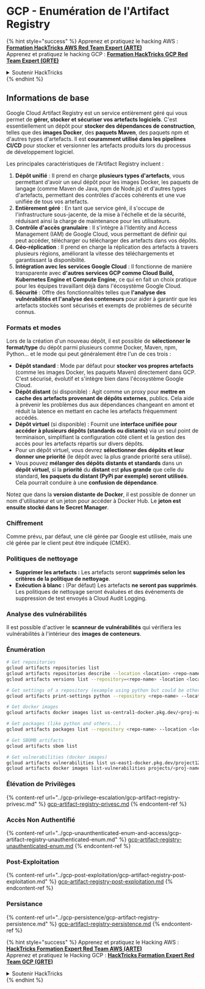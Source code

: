 # GCP - Enumération de l'Artifact Registry

{% hint style="success" %}
Apprenez et pratiquez le hacking AWS :<img src="../../../.gitbook/assets/image (1).png" alt="" data-size="line">[**Formation HackTricks AWS Red Team Expert (ARTE)**](https://training.hacktricks.xyz/courses/arte)<img src="../../../.gitbook/assets/image (1).png" alt="" data-size="line">\
Apprenez et pratiquez le hacking GCP : <img src="../../../.gitbook/assets/image (2).png" alt="" data-size="line">[**Formation HackTricks GCP Red Team Expert (GRTE)**<img src="../../../.gitbook/assets/image (2).png" alt="" data-size="line">](https://training.hacktricks.xyz/courses/grte)

<details>

<summary>Soutenir HackTricks</summary>

* Consultez les [**plans d'abonnement**](https://github.com/sponsors/carlospolop) !
* **Rejoignez le** 💬 [**groupe Discord**](https://discord.gg/hRep4RUj7f) ou le [**groupe telegram**](https://t.me/peass) ou **suivez-nous sur** **Twitter** 🐦 [**@hacktricks\_live**](https://twitter.com/hacktricks\_live)**.**
* **Partagez des astuces de hacking en soumettant des PRs aux** [**HackTricks**](https://github.com/carlospolop/hacktricks) et [**HackTricks Cloud**](https://github.com/carlospolop/hacktricks-cloud) dépôts GitHub.

</details>
{% endhint %}

## Informations de base

Google Cloud Artifact Registry est un service entièrement géré qui vous permet de **gérer, stocker et sécuriser vos artefacts logiciels**. C'est essentiellement un dépôt pour **stocker des dépendances de construction**, telles que des **images Docker**, des **paquets Maven**, des paquets npm et d'autres types d'artefacts. Il est **couramment utilisé dans les pipelines CI/CD** pour stocker et versionner les artefacts produits lors du processus de développement logiciel.

Les principales caractéristiques de l'Artifact Registry incluent :

1. **Dépôt unifié** : Il prend en charge **plusieurs types d'artefacts**, vous permettant d'avoir un seul dépôt pour les images Docker, les paquets de langage (comme Maven de Java, npm de Node.js) et d'autres types d'artefacts, permettant des contrôles d'accès cohérents et une vue unifiée de tous vos artefacts.
2. **Entièrement géré** : En tant que service géré, il s'occupe de l'infrastructure sous-jacente, de la mise à l'échelle et de la sécurité, réduisant ainsi la charge de maintenance pour les utilisateurs.
3. **Contrôle d'accès granulaire** : Il s'intègre à l'Identity and Access Management (IAM) de Google Cloud, vous permettant de définir qui peut accéder, télécharger ou télécharger des artefacts dans vos dépôts.
4. **Géo-réplication** : Il prend en charge la réplication des artefacts à travers plusieurs régions, améliorant la vitesse des téléchargements et garantissant la disponibilité.
5. **Intégration avec les services Google Cloud** : Il fonctionne de manière transparente avec **d'autres services GCP comme Cloud Build, Kubernetes Engine et Compute Engine**, ce qui en fait un choix pratique pour les équipes travaillant déjà dans l'écosystème Google Cloud.
6. **Sécurité** : Offre des fonctionnalités telles que **l'analyse des vulnérabilités et l'analyse des conteneurs** pour aider à garantir que les artefacts stockés sont sécurisés et exempts de problèmes de sécurité connus.

### Formats et modes

Lors de la création d'un nouveau dépôt, il est possible de **sélectionner le format/type** du dépôt parmi plusieurs comme Docker, Maven, npm, Python... et le mode qui peut généralement être l'un de ces trois :

* **Dépôt standard** : Mode par défaut pour **stocker vos propres artefacts** (comme les images Docker, les paquets Maven) directement dans GCP. C'est sécurisé, évolutif et s'intègre bien dans l'écosystème Google Cloud.
* **Dépôt distant** (si disponible) : Agit comme un proxy pour **mettre en cache des artefacts provenant de dépôts externes**, publics. Cela aide à prévenir les problèmes dus aux dépendances changeant en amont et réduit la latence en mettant en cache les artefacts fréquemment accédés.
* **Dépôt virtuel** (si disponible) : Fournit une **interface unifiée pour accéder à plusieurs dépôts (standards ou distants)** via un seul point de terminaison, simplifiant la configuration côté client et la gestion des accès pour les artefacts répartis sur divers dépôts.
* Pour un dépôt virtuel, vous devrez **sélectionner des dépôts et leur donner une priorité** (le dépôt avec la plus grande priorité sera utilisé).
* Vous pouvez **mélanger des dépôts distants et standards** dans un **dépôt virtuel**, si la **priorité** du **distant** est **plus grande** que celle du standard, **les paquets du distant (PyPi par exemple) seront utilisés**. Cela pourrait conduire à une **confusion de dépendance**.

Notez que dans la **version distante de Docker**, il est possible de donner un nom d'utilisateur et un jeton pour accéder à Docker Hub. Le **jeton est ensuite stocké dans le Secret Manager**.

### Chiffrement

Comme prévu, par défaut, une clé gérée par Google est utilisée, mais une clé gérée par le client peut être indiquée (CMEK).

### Politiques de nettoyage

* **Supprimer les artefacts :** Les artefacts seront **supprimés selon les critères de la politique de nettoyage**.
* **Exécution à blanc :** (Par défaut) Les artefacts **ne seront pas supprimés**. Les politiques de nettoyage seront évaluées et des événements de suppression de test envoyés à Cloud Audit Logging.

### Analyse des vulnérabilités

Il est possible d'activer le **scanneur de vulnérabilités** qui vérifiera les vulnérabilités à l'intérieur des **images de conteneurs**.

### Énumération
```bash
# Get repositories
gcloud artifacts repositories list
gcloud artifacts repositories describe --location <location> <repo-name>
gcloud artifacts versions list --repository=<repo-name> -location <location> --package <package-name>

# Get settings of a repository (example using python but could be other)
gcloud artifacts print-settings python --repository <repo-name> --location <location>

# Get docker images
gcloud artifacts docker images list us-central1-docker.pkg.dev/<proj-name>/<repo-name>

# Get packages (like python and others...)
gcloud artifacts packages list --repository <repo-name> --location <location>

# Get SBOMB artifacts
gcloud artifacts sbom list

# Get vulnerabilities (docker images)
gcloud artifacts vulnerabilities list us-east1-docker.pkg.dev/project123/repository123/someimage@sha256:49765698074d6d7baa82f
gcloud artifacts docker images list-vulnerabilities projects/<proj-name>/locations/<location>/scans/<scan-uuid>
```
### Élévation de Privilèges

{% content-ref url="../gcp-privilege-escalation/gcp-artifact-registry-privesc.md" %}
[gcp-artifact-registry-privesc.md](../gcp-privilege-escalation/gcp-artifact-registry-privesc.md)
{% endcontent-ref %}

### Accès Non Authentifié

{% content-ref url="../gcp-unaunthenticated-enum-and-access/gcp-artifact-registry-unauthenticated-enum.md" %}
[gcp-artifact-registry-unauthenticated-enum.md](../gcp-unaunthenticated-enum-and-access/gcp-artifact-registry-unauthenticated-enum.md)
{% endcontent-ref %}

### Post-Exploitation

{% content-ref url="../gcp-post-exploitation/gcp-artifact-registry-post-exploitation.md" %}
[gcp-artifact-registry-post-exploitation.md](../gcp-post-exploitation/gcp-artifact-registry-post-exploitation.md)
{% endcontent-ref %}

### Persistance

{% content-ref url="../gcp-persistence/gcp-artifact-registry-persistence.md" %}
[gcp-artifact-registry-persistence.md](../gcp-persistence/gcp-artifact-registry-persistence.md)
{% endcontent-ref %}

{% hint style="success" %}
Apprenez et pratiquez le Hacking AWS :<img src="../../../.gitbook/assets/image (1).png" alt="" data-size="line">[**HackTricks Formation Expert Red Team AWS (ARTE)**](https://training.hacktricks.xyz/courses/arte)<img src="../../../.gitbook/assets/image (1).png" alt="" data-size="line">\
Apprenez et pratiquez le Hacking GCP : <img src="../../../.gitbook/assets/image (2).png" alt="" data-size="line">[**HackTricks Formation Expert Red Team GCP (GRTE)**<img src="../../../.gitbook/assets/image (2).png" alt="" data-size="line">](https://training.hacktricks.xyz/courses/grte)

<details>

<summary>Soutenir HackTricks</summary>

* Consultez les [**plans d'abonnement**](https://github.com/sponsors/carlospolop) !
* **Rejoignez le** 💬 [**groupe Discord**](https://discord.gg/hRep4RUj7f) ou le [**groupe telegram**](https://t.me/peass) ou **suivez-nous sur** **Twitter** 🐦 [**@hacktricks\_live**](https://twitter.com/hacktricks\_live)**.**
* **Partagez des astuces de hacking en soumettant des PR aux** [**HackTricks**](https://github.com/carlospolop/hacktricks) et [**HackTricks Cloud**](https://github.com/carlospolop/hacktricks-cloud) dépôts github.

</details>
{% endhint %}
